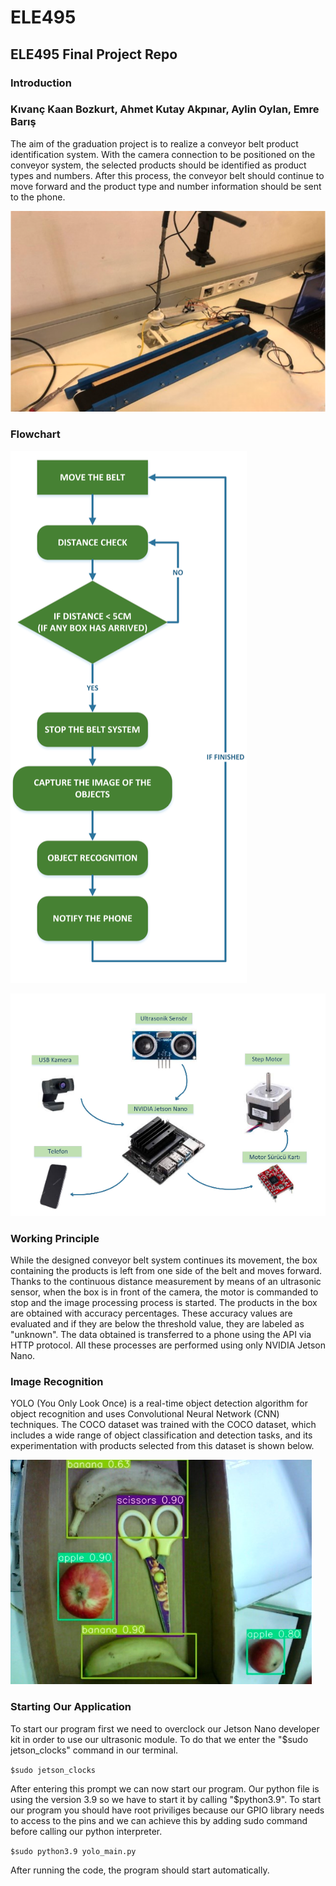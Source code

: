 # ELE495
## ELE495 Final Project Repo

### Introduction
### Kıvanç Kaan Bozkurt, Ahmet Kutay Akpınar, Aylin Oylan, Emre Barış

The aim of the graduation project is to realize a conveyor belt product identification system. With the camera connection to be positioned on the conveyor system, the selected products should be identified as product types and numbers. After this process, the conveyor belt should continue to move forward and the product type and number information should be sent to the phone.

![Conveyor Belt Image](conveyor_belt.png)

### Flowchart

![Flowchart Image](flowchart.png)

![Modules Image](modules.png)

### Working Principle

While the designed conveyor belt system continues its movement, the box containing the products is left from one side of the belt and moves forward. Thanks to the continuous distance measurement by means of an ultrasonic sensor, when the box is in front of the camera, the motor is commanded to stop and the image processing process is started. The products in the box are obtained with accuracy percentages. These accuracy values are evaluated and if they are below the threshold value, they are labeled as "unknown". The data obtained is transferred to a phone using the API via HTTP protocol. All these processes are performed using only NVIDIA Jetson Nano.

### Image Recognition

YOLO (You Only Look Once) is a real-time object detection algorithm for object recognition and uses Convolutional Neural Network (CNN) techniques. The COCO dataset was trained with the COCO dataset, which includes a wide range of object classification and detection tasks, and its experimentation with products selected from this dataset is shown below.

![Image Recognition Image](image_recognition.png)

### Starting Our Application

To start our program first we need to overclock our Jetson Nano developer kit in order to use our ultrasonic module. To do that we enter the "$sudo jetson_clocks" command in our terminal.

``` $sudo jetson_clocks ```

After entering this prompt we can now start our program. Our python file is using the version 3.9 so we have to start it by calling "$python3.9". To start our program you should have root priviliges because our GPIO library needs to access to the pins and we can achieve this by adding sudo command before calling our python interpreter.

``` $sudo python3.9 yolo_main.py ```

After running the code, the program should start automatically.